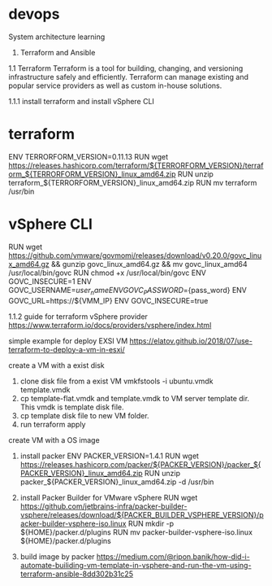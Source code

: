 # devops

System architecture learning

1. Terraform and Ansible

1.1 Terraform
Terraform is a tool for building, changing, and versioning infrastructure safely and efficiently. Terraform can manage existing and popular service providers as well as custom in-house solutions.

1.1.1 install terraform and install vSphere CLI
# terraform
ENV TERRORFORM_VERSION=0.11.13
RUN wget https://releases.hashicorp.com/terraform/${TERRORFORM_VERSION}/terraform_${TERRORFORM_VERSION}_linux_amd64.zip
RUN unzip terraform_${TERRORFORM_VERSION}_linux_amd64.zip
RUN mv terraform /usr/bin

# vSphere CLI
RUN wget https://github.com/vmware/govmomi/releases/download/v0.20.0/govc_linux_amd64.gz && gunzip govc_linux_amd64.gz && mv govc_linux_amd64 /usr/local/bin/govc
RUN chmod +x /usr/local/bin/govc
ENV GOVC_INSECURE=1
ENV GOVC_USERNAME=${user_name}
ENV GOVC_PASSWORD=${pass_word}
ENV GOVC_URL=https://${VMM_IP}
ENV GOVC_INSECURE=true

1.1.2 guide for terraform
vSphere provider
https://www.terraform.io/docs/providers/vsphere/index.html

simple example for deploy EXSI VM
https://elatov.github.io/2018/07/use-terraform-to-deploy-a-vm-in-esxi/

create a VM with a exist disk
1. clone disk file from a exist VM
vmkfstools -i ubuntu.vmdk template.vmdk
2. cp template-flat.vmdk and template.vmdk to VM server template dir. This vmdk is template disk file.
3. cp template disk file to new VM folder.
4. run terraform apply

create VM with a OS image
1. install packer
ENV PACKER_VERSION=1.4.1
RUN wget https://releases.hashicorp.com/packer/${PACKER_VERSION}/packer_${PACKER_VERSION}_linux_amd64.zip
RUN unzip packer_${PACKER_VERSION}_linux_amd64.zip -d /usr/bin

2. install Packer Builder for VMware vSphere
RUN wget https://github.com/jetbrains-infra/packer-builder-vsphere/releases/download/${PACKER_BUILDER_VSPHERE_VERSION}/packer-builder-vsphere-iso.linux
RUN mkdir -p ${HOME}/packer.d/plugins
RUN mv packer-builder-vsphere-iso.linux ${HOME}/packer.d/plugins

3. build image by packer
https://medium.com/@ripon.banik/how-did-i-automate-builiding-vm-template-in-vsphere-and-run-the-vm-using-terraform-ansible-8dd302b31c25







